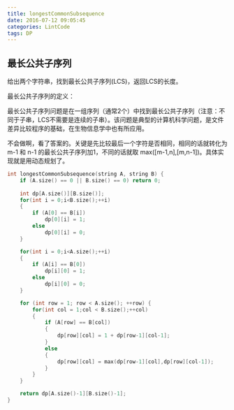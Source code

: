 ```yaml
---
title: longestCommonSubsequence
date: 2016-07-12 09:05:45
categories: LintCode
tags: DP
---
```


## 最长公共子序列

给出两个字符串，找到最长公共子序列(LCS)，返回LCS的长度。

最长公共子序列的定义：

最长公共子序列问题是在一组序列（通常2个）中找到最长公共子序列（注意：不同于子串，LCS不需要是连续的子串）。该问题是典型的计算机科学问题，是文件差异比较程序的基础，在生物信息学中也有所应用。

不会做啊，看了答案的。关键是先比较最后一个字符是否相同，相同的话就转化为 m-1 和 n-1 的最长公共子序列加1，不同的话就取 max([m-1,n],[m,n-1])。具体实现就是用动态规划了。

```cpp
int longestCommonSubsequence(string A, string B) {
    if (A.size() == 0 || B.size() == 0) return 0;
    
    int dp[A.size()][B.size()];
    for(int i = 0;i<B.size();++i)
    {
        if (A[0] == B[i])
            dp[0][i] = 1;
        else
            dp[0][i] = 0;
    }

    for(int i = 0;i<A.size();++i)
    {
        if (A[i] == B[0])
            dp[i][0] = 1;
        else
            dp[i][0] = 0;
    }

    for (int row = 1; row < A.size(); ++row) {
        for(int col = 1;col < B.size();++col)
        {
            if (A[row] == B[col])
            {
                dp[row][col] = 1 + dp[row-1][col-1];
            }
            else
            {
                dp[row][col] = max(dp[row-1][col],dp[row][col-1]);
            }
        }
    }

    return dp[A.size()-1][B.size()-1];
}
```
